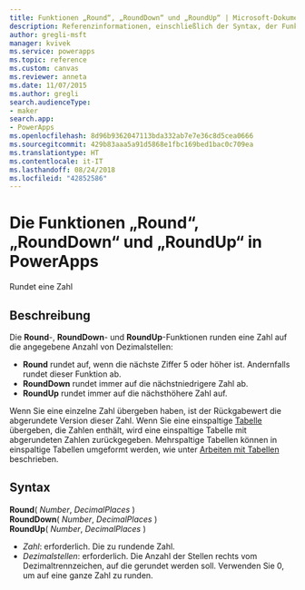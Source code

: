 ```yaml
---
title: Funktionen „Round“, „RoundDown“ und „RoundUp“ | Microsoft-Dokumentation
description: Referenzinformationen, einschließlich der Syntax, der Funktionen „Round“, „RoundDown“ und „RoundUp“ in PowerApps
author: gregli-msft
manager: kvivek
ms.service: powerapps
ms.topic: reference
ms.custom: canvas
ms.reviewer: anneta
ms.date: 11/07/2015
ms.author: gregli
search.audienceType:
- maker
search.app:
- PowerApps
ms.openlocfilehash: 8d96b9362047113bda332ab7e7e36c8d5cea0666
ms.sourcegitcommit: 429b83aaa5a91d5868e1fbc169bed1bac0c709ea
ms.translationtype: HT
ms.contentlocale: it-IT
ms.lasthandoff: 08/24/2018
ms.locfileid: "42852586"
---
```

# <a name="round-rounddown-and-roundup-functions-in-powerapps"></a>Die Funktionen „Round“, „RoundDown“ und „RoundUp“ in PowerApps
Rundet eine Zahl

## <a name="description"></a>Beschreibung
Die **Round**-, **RoundDown**- und **RoundUp**-Funktionen runden eine Zahl auf die angegebene Anzahl von Dezimalstellen:

* **Round** rundet auf, wenn die nächste Ziffer 5 oder höher ist. Andernfalls rundet dieser Funktion ab.
* **RoundDown** rundet immer auf die nächstniedrigere Zahl ab.
* **RoundUp** rundet immer auf die nächsthöhere Zahl auf.

Wenn Sie eine einzelne Zahl übergeben haben, ist der Rückgabewert die abgerundete Version dieser Zahl.  Wenn Sie eine einspaltige [Tabelle](../working-with-tables.md) übergeben, die Zahlen enthält, wird eine einspaltige Tabelle mit abgerundeten Zahlen zurückgegeben. Mehrspaltige Tabellen können in einspaltige Tabellen umgeformt werden, wie unter [Arbeiten mit Tabellen](../working-with-tables.md) beschrieben.

## <a name="syntax"></a>Syntax
**Round**( *Number*, *DecimalPlaces* )<br>**RoundDown**( *Number*, *DecimalPlaces* )<br>**RoundUp**( *Number*, *DecimalPlaces* )

* *Zahl*: erforderlich. Die zu rundende Zahl.
* *Dezimalstellen*: erforderlich.  Die Anzahl der Stellen rechts vom Dezimaltrennzeichen, auf die gerundet werden soll.  Verwenden Sie 0, um auf eine ganze Zahl zu runden.  

